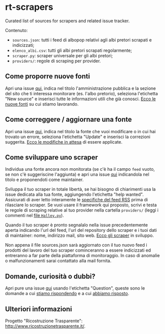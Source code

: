 # rt-scrapers
Curated list of sources for scrapers and related issue tracker.

Contenuto:

- `sources.json`: tutti i feed di albopop relativi agli albi pretori scrapati e indicizzati;
- `elenco_albi.csv`: tutti gli albi pretori scrapati regolarmente;
- `scraper.py`: scraper universale per gli albi pretori;
- `providers/`: regole di scraping per provider.

## Come proporre nuove fonti

Apri una issue [qui](https://github.com/RicostruzioneTrasparente/rt-scrapers/issues/new), indica nel titolo l'amministrazione pubblica e la sezione del sito che ti interessa monitorare (es. l'albo pretorio), seleziona l'etichetta "New source" e inserisci tutte le informazioni utili che già conosci. [Ecco le nuove fonti](https://github.com/RicostruzioneTrasparente/rt-scrapers/labels/new%20source) su cui stiamo lavorando.

## Come correggere / aggiornare una fonte

Apri una issue [qui](https://github.com/RicostruzioneTrasparente/rt-scrapers/issues/new), indica nel titolo la fonte che vuoi modificare o in cui hai trovato un errore, seleziona l'etichetta "Update" e inserisci la correzioni suggerita. [Ecco le modifiche in attesa](https://github.com/RicostruzioneTrasparente/rt-scrapers/labels/update) di essere applicate.

## Come sviluppare uno scraper

Individua una fonte ancora non monitorata (se c'è ha il campo `feed` vuoto, se non c'è suggeriscine l'aggiunta) e apri una issue [qui](https://github.com/RicostruzioneTrasparente/rt-scrapers/issues/new) indicandola nel titolo e proponendoti come maintainer.

Sviluppa il tuo scraper in totale libertà, se hai bisogno di chiarimenti usa la issue dedicata alla tua fonte, aggiungendo l'etichetta "help wanted". Assicurati di aver letto interamente le [specifiche del feed RSS](http://albopop.it/specs/) prima di rilasciare lo scraper. Se vuoi usare il framework qui proposto, scrivi e testa le regole di scraping relative al tuo provider nella cartella `providers/` (leggi i commenti nel [file `Halley.py`](https://github.com/RicostruzioneTrasparente/rt-scrapers/providers/blob/develop/Halley.py)).

Quando il tuo scraper è pronto segnalalo nella issue precedentemente aperta indicando l'url del feed, l'url del repository dello scraper e i tuoi dati di maintainer: nome, indirizzo mail, sito web. [Ecco gli scraper](https://github.com/RicostruzioneTrasparente/rt-scrapers/labels/new%20scraper) in sviluppo.

Non appena il file sources.json sarà aggiornato con il tuo nuovo feed i prodotti del lavoro del tuo scraper cominceranno a essere indicizzati ed entreranno a far parte della piattaforma di monitoraggio. In caso di anomalie o malfunzionamenti sarai contattato alla mail fornita.

## Domande, curiosità o dubbi?

Apri pure una issue [qui](https://github.com/RicostruzioneTrasparente/rt-scrapers/issues/new) usando l'etichetta "Question", queste sono le domande a cui [stiamo rispondendo](https://github.com/RicostruzioneTrasparente/rt-scrapers/labels/question) e a cui [abbiamo risposto](https://github.com/RicostruzioneTrasparente/rt-scrapers/issues?utf8=%E2%9C%93&q=is%3Aclose%20label%3Aquestion%20).

## Ulteriori informazioni

Progetto "Ricostruzione Trasparente": http://www.ricostruzionetrasparente.it/.
